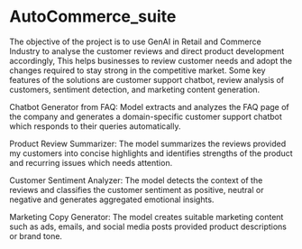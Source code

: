 # AutoCommerce_suite

The objective of the project is to use GenAI in Retail and Commerce Industry to analyse the customer reviews and direct product development accordingly, This helps businesses to review customer needs and adopt the changes required to stay strong in the competitive market. Some key features of the solutions are customer support chatbot, review analysis of customers, sentiment detection, and marketing content generation. 

Chatbot Generator from FAQ: Model extracts and analyzes the FAQ page of the company and generates a domain-specific customer support chatbot which responds to their queries automatically.

Product Review Summarizer: The model summarizes the reviews provided my customers into concise highlights and identifies strengths of the product and recurring issues which needs attention.

Customer Sentiment Analyzer: The model detects the context of the reviews and classifies the customer sentiment as positive, neutral or negative and generates aggregated emotional insights.

Marketing Copy Generator: The model creates suitable marketing content  such as ads, emails, and social media posts provided product descriptions or brand tone.
